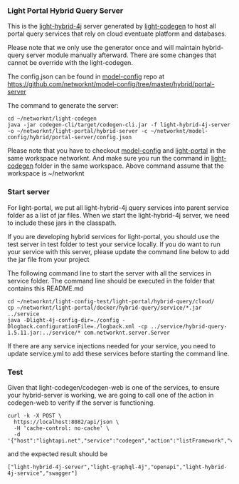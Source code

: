### Light Portal Hybrid Query Server

This is the [light-hybrid-4j](https://github.com/networknt/light-hybrid-4j) 
server generated by [light-codegen](https://github.com/networknt/light-codegen) 
to host all portal query services that rely on cloud eventuate platform and 
databases.
 
Please note that we only use the generator once and will maintain hybrid-query
server module manually afterward. There are some changes that cannot be override
with the light-codegen. 
 
The config.json can be found in [model-config](https://github.com/networknt/model-config) 
repo at https://github.com/networknt/model-config/tree/master/hybrid/portal-server 


The command to generate the server:

```
cd ~/networknt/light-codegen
java -jar codegen-cli/target/codegen-cli.jar -f light-hybrid-4j-server -o ~/networknt/light-portal/hybrid-server -c ~/networknt/model-config/hybrid/portal-server/config.json
```

Please note that you have to checkout [model-config](https://github.com/networknt/model-config) 
and [light-portal](https://github.com/networknt/light-portal) in the same workspace
networknt. And make sure you run the command in [light-codegen](https://github.com/networknt/light-codegen)
folder in the same workspace. Above command assume that the workspace is ~/networknt


### Start server

For light-portal, we put all light-hybrid-4j query services into parent service folder 
as a list of jar files. When we start the light-hybrid-4j server, we need to include
these jars in the classpath. 

If you are developing hybrid services for light-portal, you should use the test server
in test folder to test your service locally. If you do want to run your service with
this server, please update the command line below to add the jar file from your project

The following command line to start the server with all the services in service
folder. The command line should be executed in the folder that contains this README.md

```
cd ~/networknt/light-config-test/light-portal/hybrid-query/cloud/
cp ~/networknt/light-portal/docker/hybrid-query/service/*.jar ../service
java -Dlight-4j-config-dir=./config -Dlogback.configurationFile=./logback.xml -cp ../service/hybrid-query-1.5.11.jar:../service/* com.networknt.server.Server
```

If there are any service injections needed for your service, you need to update service.yml
to add these services before starting the command line. 

### Test

Given that light-codegen/codegen-web is one of the services, to ensure your hybrid-server
is working, we are going to call one of the action in codegen-web to verify if the server
is functioning.

```
curl -k -X POST \
  https://localhost:8082/api/json \
  -H 'cache-control: no-cache' \
  -d '{"host":"lightapi.net","service":"codegen","action":"listFramework","version":"0.0.1"}'
```

and the expected result should be

```
["light-hybrid-4j-server","light-graphql-4j","openapi","light-hybrid-4j-service","swagger"]
```
